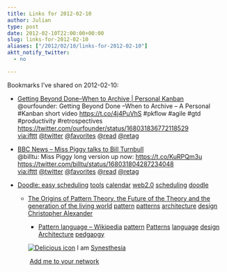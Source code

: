 ```yaml
---
title: Links for 2012-02-10
author: Julian
type: post
date: 2012-02-10T22:00:00+00:00
slug: links-for-2012-02-10 
aliases: ["/2012/02/10/links-for-2012-02-10"]
aktt_notify_twitter:
  - no

---
```

Bookmarks I&#8217;ve shared on 2012-02-10:

  * [Getting Beyond Done&ndash;When to Archive | Personal Kanban][1]  
    @ourfounder: Getting Beyond Done &ndash;When to Archive &#8211; A Personal #Kanban short video https://t.co/4j4PuVhS #pkflow #agile #gtd #productivity #retrospectives https://twitter.com/ourfounder/status/168031836772118529  
    [via:ifttt][2]  [@twitter][3]  [@favorites][4]  [@read][5]  [@retag][6] 
  * [BBC News &#8211; Miss Piggy talks to Bill Turnbull][7]  
    @billtu: Miss Piggy long version up now: https://t.co/KuRPQm3u https://twitter.com/billtu/status/168031804287234048  
    [via:ifttt][2]  [@twitter][3]  [@favorites][4]  [@read][5]  [@retag][6] 
  * [Doodle: easy scheduling][8] 
    [tools][9] [calendar][10] [web2.0][11] [scheduling][12] [doodle][13] </li> 
    
      * [The Origins of Pattern Theory, the Future of the Theory and the generation of the living world][14] 
        [pattern][15] [patterns][16] [architecture][17] [design][18] [Christopher Alexander][19] </li> 
        
          * [Pattern language &#8211; Wikipedia][20] 
            [pattern][15] [Patterns][21] [language][22] [design][18] [Architecture][23] [pedgaogy][24] </li> </ul> 
            
            <p class="deliciouslink">
              <a href="https://del.icio.us/synesthesia" title="See all my bookmarks on del.icio.us"><img src="https://www.synesthesia.co.uk/images/deliciousicon.jpg" alt="Delicious icon" /></a>&nbsp;I am <a href="https://del.icio.us/synesthesia" title="See all my bookmarks on del.icio.us">Synesthesia</a>
            </p>
            
            <p class="deliciouslink">
              <a href="https://del.icio.us/network?add=synesthesia" title="Add me to your del.icio.us network"><img src="https://www.synesthesia.co.uk/images/add.gif" alt="" /></a>&nbsp;<a href="https://del.icio.us/network?add=synesthesia" title="Add me to your del.icio.us network">Add me to your network</a>
            </p>

 [1]: https://www.personalkanban.com/pk/primers/getting-beyond-donewhen-to-archive/
 [2]: https://www.delicious.com/synesthesia/via%3Aifttt
 [3]: https://www.delicious.com/synesthesia/+%40twitter
 [4]: https://www.delicious.com/synesthesia/+%40favorites
 [5]: https://www.delicious.com/synesthesia/+%40read
 [6]: https://www.delicious.com/synesthesia/+%40retag
 [7]: https://www.bbc.co.uk/news/16986689
 [8]: https://www.doodle.com/
 [9]: https://www.delicious.com/synesthesia/tools
 [10]: https://www.delicious.com/synesthesia/calendar
 [11]: https://www.delicious.com/synesthesia/web2.0
 [12]: https://www.delicious.com/synesthesia/scheduling
 [13]: https://www.delicious.com/synesthesia/doodle
 [14]: https://www.patternlanguage.com/archive/ieee/ieeetext.htm
 [15]: https://www.delicious.com/synesthesia/pattern
 [16]: https://www.delicious.com/synesthesia/patterns
 [17]: https://www.delicious.com/synesthesia/architecture
 [18]: https://www.delicious.com/synesthesia/design
 [19]: https://www.delicious.com/synesthesia/Christopher+Alexander
 [20]: https://en.wikipedia.org/wiki/Pattern_language
 [21]: https://www.delicious.com/synesthesia/Patterns
 [22]: https://www.delicious.com/synesthesia/language
 [23]: https://www.delicious.com/synesthesia/Architecture
 [24]: https://www.delicious.com/synesthesia/pedgaogy